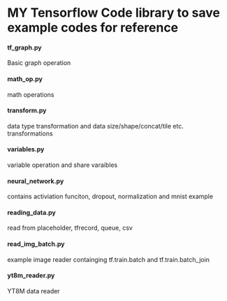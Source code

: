 # MY Tensorflow Code library to save example codes for reference
#### tf\_graph.py
Basic graph operation
#### math\_op.py
math operations
#### transform.py
data type transformation and data size/shape/concat/tile etc. transformations
#### variables.py
variable operation and share varaibles
#### neural\_network.py
contains activiation funciton, dropout, normalization and mnist example
#### reading\_data.py
read from placeholder, tfrecord, queue, csv
#### read\_img\_batch.py
example image reader containging tf.train.batch and tf.train.batch\_join
#### yt8m\_reader.py
YT8M data reader
